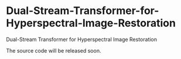 # Dual-Stream-Transformer-for-Hyperspectral-Image-Restoration
Dual-Stream Transformer for Hyperspectral Image Restoration

The source code will be released soon.
